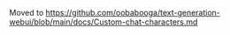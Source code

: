 Moved to https://github.com/oobabooga/text-generation-webui/blob/main/docs/Custom-chat-characters.md